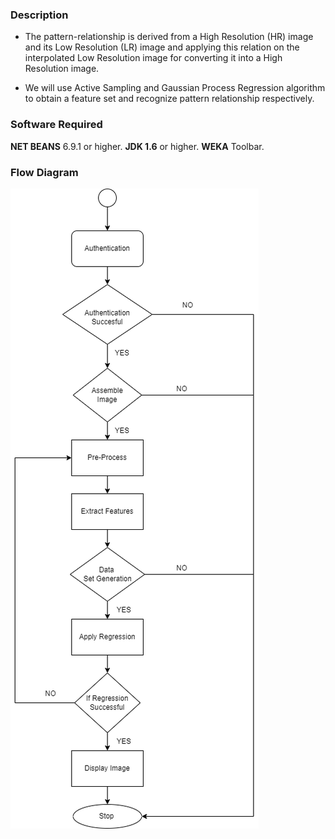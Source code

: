 ### Description
* The pattern-relationship is derived from a High Resolution (HR) image and its Low Resolution (LR) image and applying this relation on the interpolated Low Resolution image for converting it into a High Resolution image.

* We will use Active Sampling and Gaussian Process Regression algorithm to obtain a feature set and recognize pattern relationship respectively.

### Software Required

**NET BEANS** 6.9.1 or higher.
**JDK 1.6** or higher.
**WEKA** Toolbar.

### Flow Diagram

![Flowchart](superresolution/FlowChart.png)

